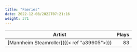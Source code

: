 ```yaml
---
title: "Faeries"
date: 2022-12-08/2022T07:21:16
weight: 371
---
```




 Artist | Plays 
----- | -----:
[Mannheim Steamroller]({{< ref "a39605">}}) | 83
